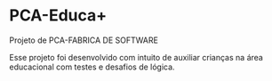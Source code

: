 # PCA-Educa+
Projeto de PCA-FABRICA DE SOFTWARE

Esse projeto foi desenvolvido com intuito de auxiliar crianças na área educacional com testes e desafios de lógica. 

